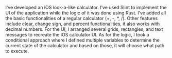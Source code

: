 I’ve developed an iOS look-a-like calculator. I’ve used Slint to implement the UI of the application while the logic of it was done using Rust. I’ve added all the basic functionalities of a regular calculator (+, -, *, /). Other features include clear, change sign, and percent functionalities, it also works with decimal numbers. For the UI, I arranged several grids, rectangles, and text messages to recreate the iOS calculator UI. As for the logic, I took a conditional approach where I defined multiple variables to determine the current state of the calculator and based on those, it will choose what path to execute.

